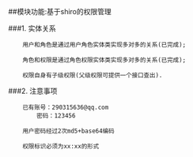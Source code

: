 ##模块功能:基于shiro的权限管理

###1. 实体关系

        用户和角色是通过用户角色实体类实现多对多的关系(已完成);
        
        角色和权限是通过角色权限实体类实现多对多的关系(已完成);
        
        权限自身有子级权限(父级权限可提供一个接口查出).
        
###2. 注意事项

        已有账号：290315636@qq.com
            密码：123456

        用户密码经过2次md5+base64编码
        
        权限标识必须为xx:xx的形式
        
        